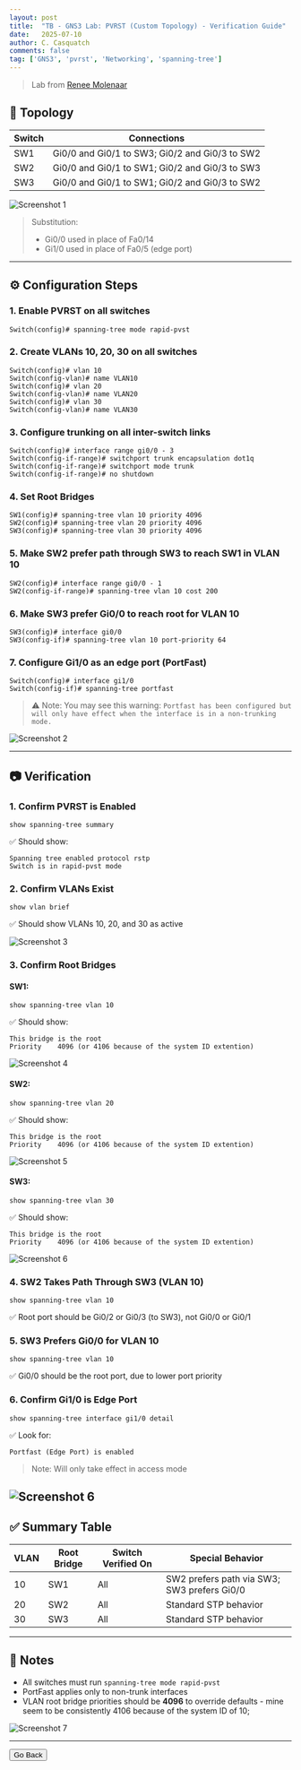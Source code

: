 ```yaml
---
layout: post
title:  "TB - GNS3 Lab: PVRST (Custom Topology) - Verification Guide"
date:   2025-07-10
author: C. Casquatch
comments: false
tag: ['GNS3', 'pvrst', 'Networking', 'spanning-tree']
---
```


> Lab from [Renee Molenaar](https://gns3vault.com/switching/pvrst-per-vlan-rapid-spanning-tree)


## 🧱 Topology

| Switch | Connections                                    |
| ------ | ---------------------------------------------- |
| SW1    | Gi0/0 and Gi0/1 to SW3; Gi0/2 and Gi0/3 to SW2 |
| SW2    | Gi0/0 and Gi0/1 to SW1; Gi0/2 and Gi0/3 to SW3 |
| SW3    | Gi0/0 and Gi0/1 to SW1; Gi0/2 and Gi0/3 to SW2 |

![Screenshot 1](/assets/images/GNS3/PVRST/topology.png)

> Substitution:
>
> - Gi0/0 used in place of Fa0/14
> - Gi1/0 used in place of Fa0/5 (edge port)

---

## ⚙️ Configuration Steps

### 1. Enable PVRST on all switches

```
Switch(config)# spanning-tree mode rapid-pvst
```

### 2. Create VLANs 10, 20, 30 on all switches

```
Switch(config)# vlan 10
Switch(config-vlan)# name VLAN10
Switch(config)# vlan 20
Switch(config-vlan)# name VLAN20
Switch(config)# vlan 30
Switch(config-vlan)# name VLAN30
```

### 3. Configure trunking on all inter-switch links

```
Switch(config)# interface range gi0/0 - 3
Switch(config-if-range)# switchport trunk encapsulation dot1q
Switch(config-if-range)# switchport mode trunk
Switch(config-if-range)# no shutdown
```

### 4. Set Root Bridges

```
SW1(config)# spanning-tree vlan 10 priority 4096
SW2(config)# spanning-tree vlan 20 priority 4096
SW3(config)# spanning-tree vlan 30 priority 4096
```

### 5. Make SW2 prefer path through SW3 to reach SW1 in VLAN 10

```
SW2(config)# interface range gi0/0 - 1
SW2(config-if-range)# spanning-tree vlan 10 cost 200
```

### 6. Make SW3 prefer Gi0/0 to reach root for VLAN 10

```
SW3(config)# interface gi0/0
SW3(config-if)# spanning-tree vlan 10 port-priority 64
```

### 7. Configure Gi1/0 as an edge port (PortFast)

```
Switch(config)# interface gi1/0
Switch(config-if)# spanning-tree portfast
```

> ⚠️ Note: You may see this warning:
> `Portfast has been configured but will only have effect when the interface is in a non-trunking mode.`

![Screenshot 2](/assets/images/GNS3/PVRST/f05enabled.png)

---

## 📷 Verification

### 1. Confirm PVRST is Enabled

```
show spanning-tree summary
```

✅ Should show:

```
Spanning tree enabled protocol rstp
Switch is in rapid-pvst mode
```

### 2. Confirm VLANs Exist

```
show vlan brief
```

✅ Should show VLANs 10, 20, and 30 as active

![Screenshot 3](/assets/images/GNS3/PVRST/showvlanbrief.png)

### 3. Confirm Root Bridges

#### SW1:

```
show spanning-tree vlan 10
```

✅ Should show:

```
This bridge is the root
Priority    4096 (or 4106 because of the system ID extention)
```

![Screenshot 4](/assets/images/GNS3/PVRST/sw1.png)

#### SW2:

```
show spanning-tree vlan 20
```

✅ Should show:

```
This bridge is the root
Priority    4096 (or 4106 because of the system ID extention)
```

![Screenshot 5](/assets/images/GNS3/PVRST/sw2.png)

#### SW3:

```
show spanning-tree vlan 30
```

✅ Should show:

```
This bridge is the root
Priority    4096 (or 4106 because of the system ID extention)
```

![Screenshot 6](/assets/images/GNS3/PVRST/sw3.png)


### 4. SW2 Takes Path Through SW3 (VLAN 10)

```
show spanning-tree vlan 10
```

✅ Root port should be Gi0/2 or Gi0/3 (to SW3), not Gi0/0 or Gi0/1

### 5. SW3 Prefers Gi0/0 for VLAN 10

```
show spanning-tree vlan 10
```

✅ Gi0/0 should be the root port, due to lower port priority

### 6. Confirm Gi1/0 is Edge Port

```
show spanning-tree interface gi1/0 detail
```

✅ Look for:

```
Portfast (Edge Port) is enabled
```

> Note: Will only take effect in access mode

![Screenshot 6](/assets/images/GNS3/PVRST/f05error.png)
---

## ✅ Summary Table

| VLAN | Root Bridge | Switch Verified On | Special Behavior                            |
| ---- | ----------- | ------------------ | ------------------------------------------- |
| 10   | SW1         | All                | SW2 prefers path via SW3; SW3 prefers Gi0/0 |
| 20   | SW2         | All                | Standard STP behavior                       |
| 30   | SW3         | All                | Standard STP behavior                       |

---

## 📝 Notes

- All switches must run `spanning-tree mode rapid-pvst`
- PortFast applies only to non-trunk interfaces
- VLAN root bridge priorities should be **4096** to override defaults - mine seem to be consistently 4106 because of the system ID of 10;

![Screenshot 7](/assets/images/GNS3/PVRST/4106.png)

---

<button onclick="history.back()">Go Back</button>
